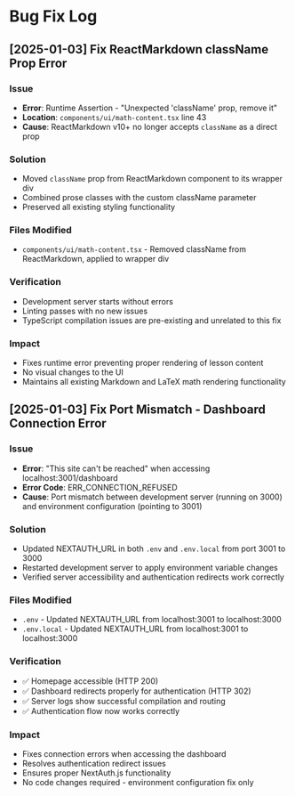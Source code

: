# Bug Fix Log

## [2025-01-03] Fix ReactMarkdown className Prop Error

### Issue
- **Error**: Runtime Assertion - "Unexpected 'className' prop, remove it"
- **Location**: `components/ui/math-content.tsx` line 43
- **Cause**: ReactMarkdown v10+ no longer accepts `className` as a direct prop

### Solution
- Moved `className` prop from ReactMarkdown component to its wrapper div
- Combined prose classes with the custom className parameter
- Preserved all existing styling functionality

### Files Modified
- `components/ui/math-content.tsx` - Removed className from ReactMarkdown, applied to wrapper div

### Verification
- Development server starts without errors
- Linting passes with no new issues
- TypeScript compilation issues are pre-existing and unrelated to this fix

### Impact
- Fixes runtime error preventing proper rendering of lesson content
- No visual changes to the UI
- Maintains all existing Markdown and LaTeX math rendering functionality

## [2025-01-03] Fix Port Mismatch - Dashboard Connection Error

### Issue
- **Error**: "This site can't be reached" when accessing localhost:3001/dashboard
- **Error Code**: ERR_CONNECTION_REFUSED
- **Cause**: Port mismatch between development server (running on 3000) and environment configuration (pointing to 3001)

### Solution
- Updated NEXTAUTH_URL in both `.env` and `.env.local` from port 3001 to 3000
- Restarted development server to apply environment variable changes
- Verified server accessibility and authentication redirects work correctly

### Files Modified
- `.env` - Updated NEXTAUTH_URL from localhost:3001 to localhost:3000
- `.env.local` - Updated NEXTAUTH_URL from localhost:3001 to localhost:3000

### Verification
- ✅ Homepage accessible (HTTP 200)
- ✅ Dashboard redirects properly for authentication (HTTP 302)
- ✅ Server logs show successful compilation and routing
- ✅ Authentication flow now works correctly

### Impact
- Fixes connection errors when accessing the dashboard
- Resolves authentication redirect issues
- Ensures proper NextAuth.js functionality
- No code changes required - environment configuration fix only